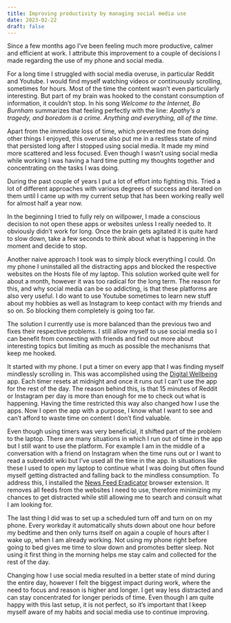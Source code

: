```yaml
---
title: Improving productivity by managing social media use
date: 2023-02-22
draft: false
---
```


Since a few months ago I’ve been feeling much more productive, calmer and efficient at work. I attribute this improvement to a couple of decisions I made regarding the use of my phone and social media.

For a long time I struggled with social media overuse, in particular Reddit and Youtube. I would find myself watching videos or continuously scrolling, sometimes for hours. Most of the time the content wasn’t even particularly interesting. But part of my brain was hooked to the constant consumption of information, it couldn’t stop. In his song *Welcome to the Internet, Bo Burnham* summarizes that feeling perfectly with the line: *Apathy’s a tragedy, and boredom is a crime. Anything and everything, all of the time.*

Apart from the immediate loss of time, which prevented me from doing other things I enjoyed, this overuse also put me in a restless state of mind that persisted long after I stopped using social media. It made my mind more scattered and less focused. Even though I wasn’t using social media while working I was having a hard time putting my thoughts together and concentrating on the tasks I was doing.

During the past couple of years I put a lot of effort into fighting this. Tried a lot of different approaches with various degrees of success and iterated on them until I came up with my current setup that has been working really well for almost half a year now.

In the beginning I tried to fully rely on willpower, I made a conscious decision to not open these apps or websites unless I really needed to. It obviously didn’t work for long. Once the brain gets agitated it is quite hard to slow down, take a few seconds to think about what is happening in the moment and decide to stop.

Another naive approach I took was to simply block everything I could. On my phone I uninstalled all the distracting apps and blocked the respective websites on the Hosts file of my laptop. This solution worked quite well for about a month, however it was too radical for the long term. The reason for this, and why social media can be so addicting, is that these platforms are also very useful. I do want to use Youtube sometimes to learn new stuff about my hobbies as well as Instagram to keep contact with my friends and so on. So blocking them completely is going too far.

The solution I currently use is more balanced than the previous two and fixes their respective problems. I still allow myself to use social media so I can benefit from connecting with friends and find out more about interesting topics but limiting as much as possible the mechanisms that keep me hooked. 

It started with my phone. I put a timer on every app that I was finding myself mindlessly scrolling in. This was accomplished using the [Digital Wellbeing](https://play.google.com/store/apps/details?id=com.google.android.apps.wellbeing&gl=US) app. Each timer resets at midnight and once it runs out I can’t use the app for the rest of the day. The reason behind this, is that 15 minutes of Reddit or Instagram per day is more than enough for me to check out what is happening. Having the time restricted this way also changed how I use the apps. Now I open the app with a purpose, I know what I want to see and can’t afford to waste time on content I don’t find valuable.

Even though using timers was very beneficial, it shifted part of the problem to the laptop. There are many situations in which I run out of time in the app but I still want to use the platform. For example I am in the middle of a conversation with a friend on Instagram when the time runs out or I want to read a subreddit wiki but I’ve used all the time in the app. In situations like these I used to open my laptop to continue what I was doing but often found myself getting distracted and falling back to the mindless consumption. To address this, I installed the [News Feed Eradicator](https://addons.mozilla.org/en-US/firefox/addon/news-feed-eradicator/) browser extension. It removes all feeds from the websites I need to use, therefore minimizing my chances to get distracted while still allowing me to search and consult what I am looking for.

The last thing I did was to set up a scheduled turn off and turn on on my phone. Every workday it automatically shuts down about one hour before my bedtime and then only turns itself on again a couple of hours after I wake up, when I am already working. Not using my phone right before going to bed gives me time to slow down and promotes better sleep. Not using it first thing in the morning helps me stay calm and collected for the rest of the day.

Changing how I use social media resulted in a better state of mind during the entire day, however I felt the biggest impact during work, where the need to focus and reason is higher and longer. I get way less distracted and can stay concentrated for longer periods of time. Even though I am quite happy with this last setup, it is not perfect, so it’s important that I keep myself aware of my habits and social media use to continue improving.